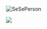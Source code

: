 ![SeSePerson](https://socialify.git.ci/kangming06/SeSePerson/image?description=1&font=Inter&forks=1&issues=1&language=1&logo=https%3A%2F%2Fs2.loli.net%2F2023%2F12%2F29%2FgiGl415tKa3TYMX.png&name=1&owner=1&pattern=Overlapping%20Hexagons&stargazers=1&theme=Light)

[![](https://img.shields.io/github/license/kangming06/SeSePerson)](https://www.gnu.org/licenses/gpl-3.0.html)
